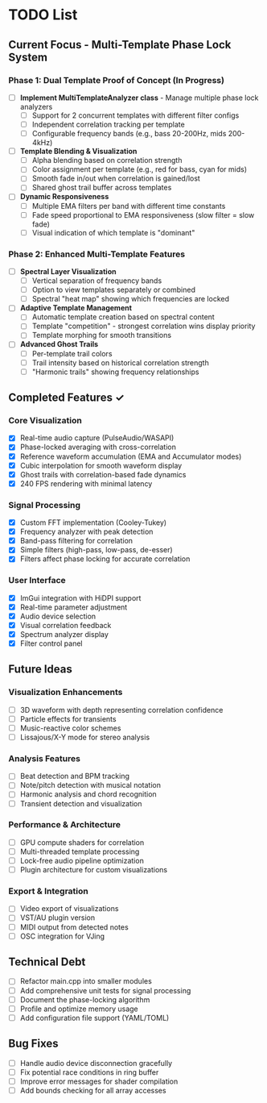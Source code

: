 # TODO List

## Current Focus - Multi-Template Phase Lock System

### Phase 1: Dual Template Proof of Concept (In Progress)
- [ ] **Implement MultiTemplateAnalyzer class** - Manage multiple phase lock analyzers
  - [ ] Support for 2 concurrent templates with different filter configs
  - [ ] Independent correlation tracking per template
  - [ ] Configurable frequency bands (e.g., bass 20-200Hz, mids 200-4kHz)
  
- [ ] **Template Blending & Visualization**
  - [ ] Alpha blending based on correlation strength
  - [ ] Color assignment per template (e.g., red for bass, cyan for mids)
  - [ ] Smooth fade in/out when correlation is gained/lost
  - [ ] Shared ghost trail buffer across templates

- [ ] **Dynamic Responsiveness**
  - [ ] Multiple EMA filters per band with different time constants
  - [ ] Fade speed proportional to EMA responsiveness (slow filter = slow fade)
  - [ ] Visual indication of which template is "dominant"

### Phase 2: Enhanced Multi-Template Features
- [ ] **Spectral Layer Visualization**
  - [ ] Vertical separation of frequency bands
  - [ ] Option to view templates separately or combined
  - [ ] Spectral "heat map" showing which frequencies are locked

- [ ] **Adaptive Template Management**
  - [ ] Automatic template creation based on spectral content
  - [ ] Template "competition" - strongest correlation wins display priority
  - [ ] Template morphing for smooth transitions

- [ ] **Advanced Ghost Trails**
  - [ ] Per-template trail colors
  - [ ] Trail intensity based on historical correlation strength
  - [ ] "Harmonic trails" showing frequency relationships

## Completed Features ✓

### Core Visualization
- [x] Real-time audio capture (PulseAudio/WASAPI)
- [x] Phase-locked averaging with cross-correlation
- [x] Reference waveform accumulation (EMA and Accumulator modes)
- [x] Cubic interpolation for smooth waveform display
- [x] Ghost trails with correlation-based fade dynamics
- [x] 240 FPS rendering with minimal latency

### Signal Processing
- [x] Custom FFT implementation (Cooley-Tukey)
- [x] Frequency analyzer with peak detection
- [x] Band-pass filtering for correlation
- [x] Simple filters (high-pass, low-pass, de-esser)
- [x] Filters affect phase locking for accurate correlation

### User Interface
- [x] ImGui integration with HiDPI support
- [x] Real-time parameter adjustment
- [x] Audio device selection
- [x] Visual correlation feedback
- [x] Spectrum analyzer display
- [x] Filter control panel

## Future Ideas

### Visualization Enhancements
- [ ] 3D waveform with depth representing correlation confidence
- [ ] Particle effects for transients
- [ ] Music-reactive color schemes
- [ ] Lissajous/X-Y mode for stereo analysis

### Analysis Features
- [ ] Beat detection and BPM tracking
- [ ] Note/pitch detection with musical notation
- [ ] Harmonic analysis and chord recognition
- [ ] Transient detection and visualization

### Performance & Architecture
- [ ] GPU compute shaders for correlation
- [ ] Multi-threaded template processing
- [ ] Lock-free audio pipeline optimization
- [ ] Plugin architecture for custom visualizations

### Export & Integration
- [ ] Video export of visualizations
- [ ] VST/AU plugin version
- [ ] MIDI output from detected notes
- [ ] OSC integration for VJing

## Technical Debt
- [ ] Refactor main.cpp into smaller modules
- [ ] Add comprehensive unit tests for signal processing
- [ ] Document the phase-locking algorithm
- [ ] Profile and optimize memory usage
- [ ] Add configuration file support (YAML/TOML)

## Bug Fixes
- [ ] Handle audio device disconnection gracefully
- [ ] Fix potential race conditions in ring buffer
- [ ] Improve error messages for shader compilation
- [ ] Add bounds checking for all array accesses